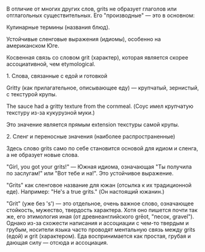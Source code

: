 В отличие от многих других слов, grits не образует глаголов или отглагольных существительных. Его "производные" — это в основном:



Кулинарные термины (названия блюд).



Устойчивые сленговые выражения (идиомы), особенно на американском Юге.



Косвенная связь со словом grit (характер), которая является скорее ассоциативной, чем etymological.



1\. Слова, связанные с едой и готовкой

Gritty (как прилагательное, описывающее еду) — крупчатый, зернистый, с текстурой крупы.



The sauce had a gritty texture from the cornmeal. (Соус имел крупчатую текстуру из-за кукурузной муки.)



Это значение является прямым extension текстуры самой крупы.



2\. Сленг и переносные значения (наиболее распространенные)

Здесь слово grits само по себе становится основой для идиом и сленга, а не образует новые слова.



"Girl, you got your grits!" — Южная идиома, означающая "Ты получила по заслугам!" или "Вот тебе и на!". Это устойчивое выражение.



"Grits" как сленговое название для южан (отсылка к их традиционной еде). Например: "He's a true grits." (Он настоящий южанин.)



"Grit" (уже без 's') — это отдельное, очень важное слово, означающее стойкость, мужество, твердость характера. Хотя оно пишется почти так же, его этимология иная (от древнеанглийского grēot, "песок, gravel"). Однако из-за схожести написания и ассоциации с чем-то твердым и грубым, носители языка часто проводят ментальную связь между grits (едой) и grit (характером). Еда воспринимается как простая, грубая и дающая силу — отсюда и ассоциация.

